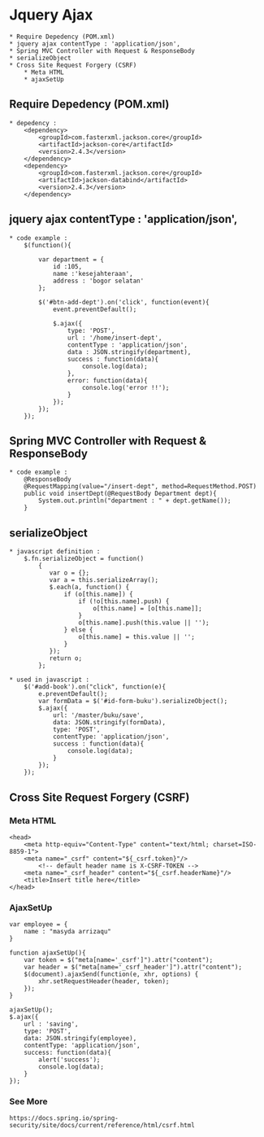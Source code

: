 # Jquery Ajax
	* Require Depedency (POM.xml)
	* jquery ajax contentType : 'application/json',
	* Spring MVC Controller with Request & ResponseBody
	* serializeObject
	* Cross Site Request Forgery (CSRF)
		* Meta HTML
		* ajaxSetUp

## Require Depedency (POM.xml)
	* depedency : 
		<dependency>
			<groupId>com.fasterxml.jackson.core</groupId>
			<artifactId>jackson-core</artifactId>
			<version>2.4.3</version>
		</dependency>
		<dependency>
			<groupId>com.fasterxml.jackson.core</groupId>
			<artifactId>jackson-databind</artifactId>
			<version>2.4.3</version>
		</dependency>
	
## jquery ajax contentType : 'application/json',
	* code example : 
		$(function(){
			
			var department = {
				id :105,
				name :'kesejahteraan',
				address : 'bogor selatan'
			};
			
			$('#btn-add-dept').on('click', function(event){
				event.preventDefault();
				
				$.ajax({
					type: 'POST',
					url : '/home/insert-dept',
					contentType : 'application/json',
					data : JSON.stringify(department),
					success : function(data){
						console.log(data);
					},
					error: function(data){
						console.log('error !!');
					}
				});
			});
		});
	
## Spring MVC Controller with Request & ResponseBody
	* code example : 
		@ResponseBody
		@RequestMapping(value="/insert-dept", method=RequestMethod.POST)
		public void insertDept(@RequestBody Department dept){
			System.out.println("department : " + dept.getName());
		}
		
## serializeObject
	* javascript definition : 
		$.fn.serializeObject = function()
			{
			   var o = {};
			   var a = this.serializeArray();
			   $.each(a, function() {
			       if (o[this.name]) {
			           if (!o[this.name].push) {
			               o[this.name] = [o[this.name]];
			           }
			           o[this.name].push(this.value || '');
			       } else {
			           o[this.name] = this.value || '';
			       }
			   });
			   return o;
			};
			
	* used in javascript : 
		$('#add-book').on("click", function(e){
			e.preventDefault();
			var formData = $('#id-form-buku').serializeObject();
			$.ajax({
				url: '/master/buku/save',
				data: JSON.stringify(formData),
				type: 'POST',
				contentType: 'application/json',
				success : function(data){
					console.log(data);
				}
			});
		});	
		
## Cross Site Request Forgery (CSRF)
### Meta HTML
	<head>
		<meta http-equiv="Content-Type" content="text/html; charset=ISO-8859-1">
		<meta name="_csrf" content="${_csrf.token}"/>
			<!-- default header name is X-CSRF-TOKEN -->
		<meta name="_csrf_header" content="${_csrf.headerName}"/>
		<title>Insert title here</title>
	</head>
	
### AjaxSetUp
	var employee = {
		name : "masyda arrizaqu"
	}
	
	function ajaxSetUp(){
		var token = $("meta[name='_csrf']").attr("content");
		var header = $("meta[name='_csrf_header']").attr("content");
		$(document).ajaxSend(function(e, xhr, options) {
			xhr.setRequestHeader(header, token);
		});
	}
	
	ajaxSetUp();
	$.ajax({
		url : 'saving',
		type: 'POST',
		data: JSON.stringify(employee),
		contentType: 'application/json',
		success: function(data){
			alert('success');
			console.log(data);
		}
	});
	
### See More 
	https://docs.spring.io/spring-security/site/docs/current/reference/html/csrf.html